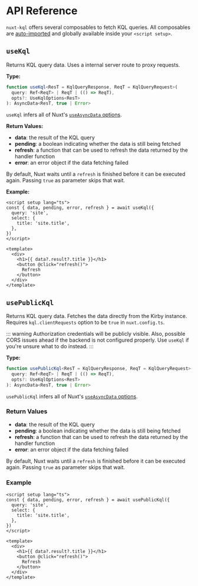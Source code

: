 # API Reference

`nuxt-kql` offers several composables to fetch KQL queries. All composables are [auto-imported](https://v3.nuxtjs.org/guide/concepts/auto-imports) and globally available inside your `<script setup>`.

## `useKql`

Returns KQL query data. Uses a internal server route to proxy requests.

**Type:**

```ts
function useKql<ResT = KqlQueryResponse, ReqT = KqlQueryRequest>(
  query: Ref<ReqT> | ReqT | (() => ReqT),
  opts?: UseKqlOptions<ResT>
): AsyncData<ResT, true | Error>
```

`useKql` infers all of Nuxt's [`useAsyncData` options](https://v3.nuxtjs.org/api/composables/use-async-data#params).

**Return Values:**

- **data**: the result of the KQL query
- **pending**: a boolean indicating whether the data is still being fetched
- **refresh**: a function that can be used to refresh the data returned by the handler function
- **error**: an error object if the data fetching failed

By default, Nuxt waits until a `refresh` is finished before it can be executed again. Passing `true` as parameter skips that wait.

**Example:**

```vue
<script setup lang="ts">
const { data, pending, error, refresh } = await useKql({
  query: 'site',
  select: {
    title: 'site.title',
  },
})
</script>

<template>
  <div>
    <h1>{{ data?.result?.title }}</h1>
    <button @click="refresh()">
      Refresh
    </button>
  </div>
</template>
```

## `usePublicKql`

Returns KQL query data. Fetches the data directly from the Kirby instance. Requires `kql.clientRequests` option to be `true` in `nuxt.config.ts`.

::: warning
Authorization credentials will be publicly visible. Also, possible CORS issues ahead if the backend is not configured properly. Use `useKql` if you're unsure what to do instead.
:::

**Type:**

```ts
function usePublicKql<ResT = KqlQueryResponse, ReqT = KqlQueryRequest>(
  query: Ref<ReqT> | ReqT | (() => ReqT),
  opts?: UseKqlOptions<ResT>
): AsyncData<ResT, true | Error>
```

`usePublicKql` infers all of Nuxt's [`useAsyncData` options](https://v3.nuxtjs.org/api/composables/use-async-data#params).

### Return Values

- **data**: the result of the KQL query
- **pending**: a boolean indicating whether the data is still being fetched
- **refresh**: a function that can be used to refresh the data returned by the handler function
- **error**: an error object if the data fetching failed

By default, Nuxt waits until a `refresh` is finished before it can be executed again. Passing `true` as parameter skips that wait.

### Example

```vue
<script setup lang="ts">
const { data, pending, error, refresh } = await usePublicKql({
  query: 'site',
  select: {
    title: 'site.title',
  },
})
</script>

<template>
  <div>
    <h1>{{ data?.result?.title }}</h1>
    <button @click="refresh()">
      Refresh
    </button>
  </div>
</template>
```

